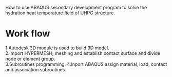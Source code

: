 How to use ABAQUS secondary development program to solve the hydration heat temperature field of UHPC structure.
# Work flow
1.Autodesk 3D module is used to build 3D model.        
2.Import HYPERMESH, meshing and establish contact surface and divide node or element group.         
3.Subroutines programming.
4.Inport ABAQUS assign material, load, contact and association subroutines.

